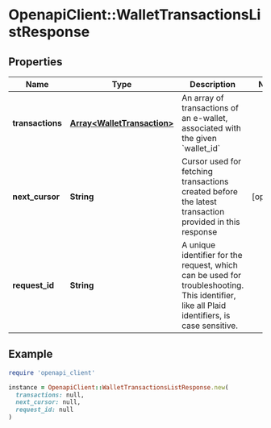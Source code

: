 # OpenapiClient::WalletTransactionsListResponse

## Properties

| Name | Type | Description | Notes |
| ---- | ---- | ----------- | ----- |
| **transactions** | [**Array&lt;WalletTransaction&gt;**](WalletTransaction.md) | An array of transactions of an e-wallet, associated with the given &#x60;wallet_id&#x60; |  |
| **next_cursor** | **String** | Cursor used for fetching transactions created before the latest transaction provided in this response | [optional] |
| **request_id** | **String** | A unique identifier for the request, which can be used for troubleshooting. This identifier, like all Plaid identifiers, is case sensitive. |  |

## Example

```ruby
require 'openapi_client'

instance = OpenapiClient::WalletTransactionsListResponse.new(
  transactions: null,
  next_cursor: null,
  request_id: null
)
```


